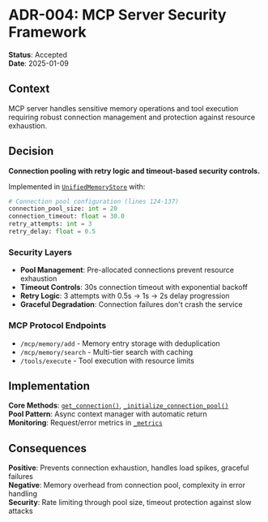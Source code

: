 # ADR-004: MCP Server Security Framework

**Status**: Accepted  
**Date**: 2025-01-09  

## Context

MCP server handles sensitive memory operations and tool execution requiring robust connection management and protection against resource exhaustion.

## Decision

**Connection pooling with retry logic and timeout-based security controls.**

Implemented in [`UnifiedMemoryStore`](../../../pulumi/mcp-server/src/unified_memory.py:140) with:

```python
# Connection pool configuration (lines 124-137)
connection_pool_size: int = 20
connection_timeout: float = 30.0  
retry_attempts: int = 3
retry_delay: float = 0.5
```

### Security Layers
- **Pool Management**: Pre-allocated connections prevent resource exhaustion
- **Timeout Controls**: 30s connection timeout with exponential backoff
- **Retry Logic**: 3 attempts with 0.5s → 1s → 2s delay progression  
- **Graceful Degradation**: Connection failures don't crash the service

### MCP Protocol Endpoints
- `/mcp/memory/add` - Memory entry storage with deduplication
- `/mcp/memory/search` - Multi-tier search with caching
- `/tools/execute` - Tool execution with resource limits

## Implementation

**Core Methods**: [`get_connection()`](../../../pulumi/mcp-server/src/unified_memory.py:287), [`_initialize_connection_pool()`](../../../pulumi/mcp-server/src/unified_memory.py:189)  
**Pool Pattern**: Async context manager with automatic return  
**Monitoring**: Request/error metrics in [`_metrics`](../../../pulumi/mcp-server/src/unified_memory.py:157)

## Consequences

**Positive**: Prevents connection exhaustion, handles load spikes, graceful failures  
**Negative**: Memory overhead from connection pool, complexity in error handling  
**Security**: Rate limiting through pool size, timeout protection against slow attacks